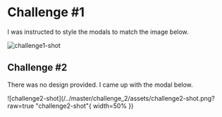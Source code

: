 # Challenge #1
I was instructed to style the modals to match the image below.

![challenge1-shot](/../master/challenge_1/assets/challenge1-shot.png?raw=true "challenge1-shot")

## Challenge #2
There was no design provided. I came up with the modal below.

![challenge2-shot](/../master/challenge_2/assets/challenge2-shot.png?raw=true "challenge2-shot"{ width=50% })
